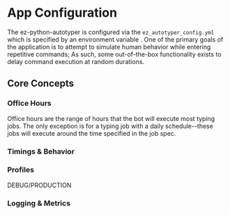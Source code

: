# App Configuration

The ez-python-autotyper is configured via the `ez_autotyper_config.yml` which is specified by an environment
variable <tbd>. One of the primary goals of the application is to attempt to simulate human behavior while entering
repetitive commands; As such, some out-of-the-box functionality exists to delay command execution at random durations.

## Core Concepts

### Office Hours

Office hours are the range of hours that the bot will execute most typing jobs. The only exception is for a typing job
with a daily schedule--these jobs will execute around the time specified in the job spec.

### Timings & Behavior

### Profiles
DEBUG/PRODUCTION

### Logging & Metrics